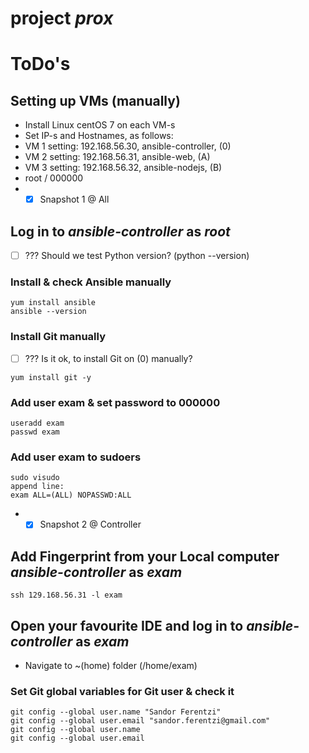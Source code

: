 # project *prox*

# ToDo's

## Setting up VMs (manually)
- Install Linux centOS 7 on each VM-s
- Set IP-s and Hostnames, as follows:
 - VM 1 setting: 192.168.56.30, ansible-controller, (0)
 - VM 2 setting: 192.168.56.31, ansible-web, (A)
 - VM 3 setting: 192.168.56.32, ansible-nodejs, (B)
 - root / 000000
 - - [x] Snapshot 1 @ All

## Log in to *ansible-controller* as *root*
- [ ] ??? Should we test Python version? (python --version)
### Install & check Ansible manually
~~~
yum install ansible
ansible --version
~~~

### Install Git manually
- [ ] ??? Is it ok, to install Git on (0) manually?
~~~
yum install git -y
~~~

### Add user exam & set password to 000000
~~~
useradd exam
passwd exam
~~~

### Add user exam to sudoers
~~~
sudo visudo
append line: 
exam ALL=(ALL) NOPASSWD:ALL
~~~

- - [x] Snapshot 2 @ Controller

## Add Fingerprint from your Local computer *ansible-controller* as *exam*
~~~
ssh 129.168.56.31 -l exam
~~~

## Open your favourite IDE and log in to *ansible-controller* as *exam*
- Navigate to ~(home) folder (/home/exam)

### Set Git global variables for Git user & check it
~~~
git config --global user.name "Sandor Ferentzi"
git config --global user.email "sandor.ferentzi@gmail.com"
git config --global user.name
git config --global user.email
~~~
